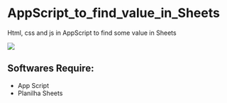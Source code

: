 # AppScript_to_find_value_in_Sheets
Html, css and js in AppScript to find some value in Sheets

<img src="https://github.com/RenataVerasVenturim/AppScript_to_find_value_in_Sheets/assets/129551549/d69c0fd7-0a03-447d-8466-0c79b6cae78e">

<h2>
 Softwares Require:
</h2>
<ul>
  <li>App Script</li>
  <li>Planilha Sheets</li>
</ul>
